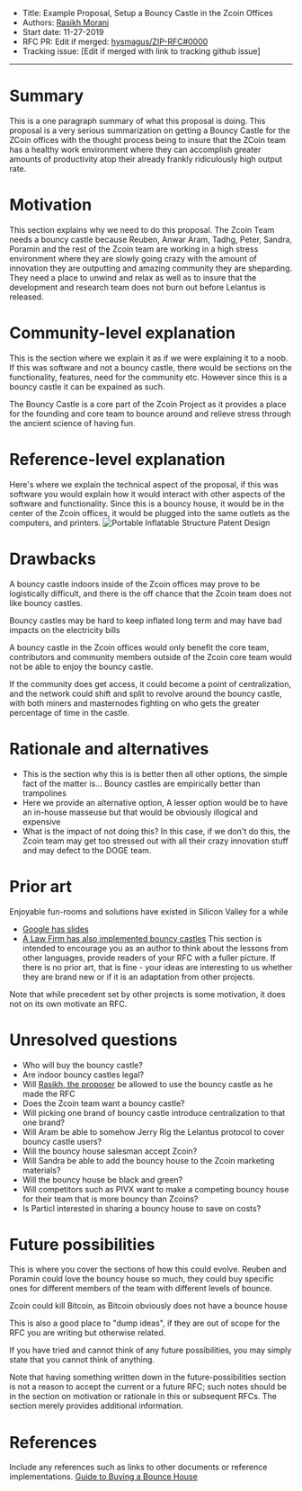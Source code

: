 
- Title: Example Proposal, Setup a Bouncy Castle in the Zcoin Offices
- Authors: [Rasikh Morani](rasikh@arcadia.agency)
- Start date: 11-27-2019
- RFC PR: Edit if merged: [hysmagus/ZIP-RFC#0000](https://github.com/HysMagus/ZIP-RFC/) 
- Tracking issue: [Edit if merged with link to tracking github issue]

---

# Summary
[summary]: #summary

This is a one paragraph summary of what this proposal is doing. This proposal is a very serious summarization on getting a Bouncy Castle for the ZCoin offices with the thought process being to insure that the ZCoin team has a healthy work environment where they can accomplish greater amounts of productivity atop their already frankly ridiculously high output rate. 
# Motivation
[motivation]: #motivation

This section explains why we need to do this proposal. The Zcoin Team needs a bouncy castle because Reuben, Anwar Aram, Tadhg, Peter, Sandra, Poramin and the rest of the Zcoin team are working in a high stress environment where they are slowly going crazy with the amount of innovation they are outputting and amazing community they are sheparding. They need a place to unwind and relax as well as to insure that the development and research team does not burn out before Lelantus is released. 

# Community-level explanation
[community-level-explanation]: #community-level-explanation

This is the section where we explain it as if we were explaining it to a noob. If this was software and not a bouncy castle, there would be sections on the functionality, features, need for the community etc.
However since this is a bouncy castle it can be expained as such.

The Bouncy Castle is a core part of the Zcoin Project as it provides a place for the founding and core team to bounce around and relieve stress through the ancient science of having fun.  
# Reference-level explanation
[reference-level-explanation]: #reference-level-explanation

Here's where we explain the technical aspect of the proposal, if this was software you would explain how it would interact with other aspects of the software and functionality. Since this is a bouncy house, it would be in the center of the Zcoin offices, it would be plugged into the same outlets as the computers, and printers.
![Portable Inflatable Structure Patent Design](https://patentimages.storage.googleapis.com/93/ff/08/5e3d41d49321fe/US5462505-drawings-page-2.png)


# Drawbacks
[drawbacks]: #drawbacks

A bouncy castle indoors inside of the Zcoin offices may prove to be logistically difficult, and there is the off chance that the Zcoin team does not like bouncy castles. 

Bouncy castles may be hard to keep inflated long term and may have bad impacts on the electricity bills

A bouncy castle in the Zcoin offices would only benefit the core team, contributors and community members outside of the Zcoin core team would not be able to enjoy the bouncy castle. 

If the community does get access, it could become a point of centralization, and the network could shift and split to revolve around the bouncy castle, with both miners and masternodes fighting on who gets the greater percentage of time in the castle.

# Rationale and alternatives
[rationale-and-alternatives]: #rationale-and-alternatives

- This is the section why this is is better then all other options, the simple fact of the matter is... Bouncy castles are empirically better than trampolines
- Here we provide an alternative option, A lesser option would be to have an in-house masseuse but that would be obviously illogical and expensive 
- What is the impact of not doing this? In this case, if we don't do this, the Zcoin team may get too stressed out with all their crazy innovation stuff and may defect to the DOGE team.

# Prior art
[prior-art]: #prior-art

Enjoyable fun-rooms and solutions have existed in Silicon Valley for a while
- [Google has slides](https://www.businessinsider.com/googles-office-slides-2012-5)
- [A Law Firm has also implemented bouncy castles](http://newworker.co/mag/when-a-law-firm-wants-a-bouncy-castle-in-their-office-drawing-the-line-between-fun-and-practical-office-design/)
This section is intended to encourage you as an author to think about the lessons from other languages, provide readers of your RFC with a fuller picture. If there is no prior art, that is fine - your ideas are interesting to us whether they are brand new or if it is an adaptation from other projects.

Note that while precedent set by other projects is some motivation, it does not on its own motivate an RFC.

# Unresolved questions
[unresolved-questions]: #unresolved-questions

- Who will buy the bouncy castle?
- Are indoor bouncy castles legal?
- Will [Rasikh, the proposer](https://twitter.com/rasikhmorani) be allowed to use the bouncy castle as he made the RFC 
- Does the Zcoin team want a bouncy castle?
- Will picking one brand of bouncy castle introduce centralization to that one brand?
- Will Aram be able to somehow Jerry Rig the Lelantus protocol to cover bouncy castle users?
- Will the bouncy house salesman accept Zcoin?
- Will Sandra be able to add the bouncy house to the Zcoin marketing materials?
- Will the bouncy house be black and green?
- Will competitors such as PIVX want to make a competing bouncy house for their team that is more bouncy than Zcoins?
- Is Particl interested in sharing a bouncy house to save on costs?

# Future possibilities
[future-possibilities]: #future-possibilities

This is where you cover the sections of how this could evolve. Reuben and Poramin could love the bouncy house so much, they could buy specific ones for different members of the team with different levels of bounce.

Zcoin could kill Bitcoin, as Bitcoin obviously does not have a bounce house

This is also a good place to "dump ideas", if they are out of scope for the RFC you are writing but otherwise related.

If you have tried and cannot think of any future possibilities, you may simply state that you cannot think of anything.

Note that having something written down in the future-possibilities section is not a reason to accept the current or a future RFC; such notes should be in the section on motivation or rationale in this or subsequent RFCs. The section merely provides additional information.

# References
[references]: #references

Include any references such as links to other documents or reference implementations.
[Guide to Buying a Bounce House](https://www.bouncehousesnow.com/bounce-house-buyers-guide.html)
